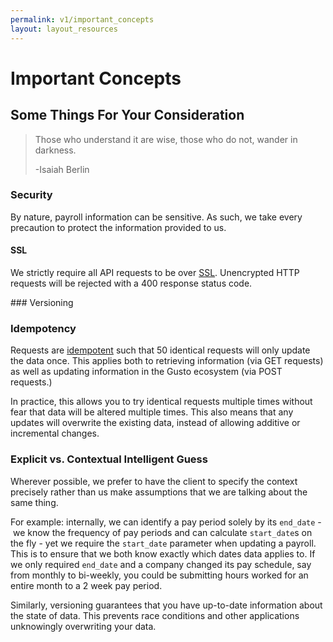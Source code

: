 ```yaml
---
permalink: v1/important_concepts
layout: layout_resources
---
```


# Important Concepts

## Some Things For Your Consideration

> Those who understand it are wise, those who do not, wander in darkness.
>
> -Isaiah Berlin

### Security

By nature, payroll information can be sensitive. As such, we take every precaution to protect the information provided to us.

#### SSL

We strictly require all API requests to be over [SSL](http://en.wikipedia.org/wiki/Transport_Layer_Security#TLS_1.0). Unencrypted HTTP requests will be rejected with a 400 response status code.

<a name="versioning" markdown="1">### Versioning</a>

### Idempotency

Requests are [idempotent](http://en.wikipedia.org/wiki/Idempotence#Computer_science_meaning) such that 50 identical requests will only update the data once. This applies both to retrieving information (via GET requests) as well as updating information in the Gusto ecosystem (via POST requests.)

In practice, this allows you to try identical requests multiple times without fear that data will be altered multiple times. This also means that any updates will overwrite the existing data, instead of allowing additive or incremental changes.

### Explicit vs. Contextual Intelligent Guess

Wherever possible, we prefer to have the client to specify the context precisely rather than us make assumptions that we are talking about the same thing.

For example: internally, we can identify a pay period solely by its `end_date` - we know the frequency of pay periods and can calculate `start_date`s on the fly - yet we require the `start_date` parameter when updating a payroll. This is to ensure that we both know exactly which dates data applies to. If we only required `end_date` and a company changed its pay schedule, say from monthly to bi-weekly, you could be submitting hours worked for an entire month to a 2 week pay period.

Similarly, versioning guarantees that you have up-to-date information about the state of data. This prevents race conditions and other applications unknowingly overwriting your data.
